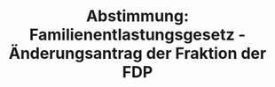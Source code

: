 ---
abstimmung:
  abstimmung: 2
  bundestagssitzung: 83
  legislaturperiode: 19
categories:
- Todo
data:
- title: Abstimmungsergebnis 20190221_2-data.pdf
  url: /res/2021-btw/abstimmungsergebnisse/20190221_2-data.pdf
- title: Abstimmungsergebnis 20190221_2_xls-data.xls
  url: /res/2021-btw/abstimmungsergebnisse/20190221_2_xls-data.xls
- title: Abstimmungsergebnis 20190221_2_xls-datacsv
  url: /res/2021-btw/abstimmungsergebnisse/csv/20190221_2_xls-datacsv
ergebnis:
  afd:
    enthaltung: 1
    gesamt: 91
    ja: 2
    nein: 72
    nichtabgegeben: 16
    ungueltig: 0
  bü90/gr:
    enthaltung: 0
    gesamt: 67
    ja: 63
    nein: 0
    nichtabgegeben: 4
    ungueltig: 0
  cdu/csu:
    enthaltung: 1
    gesamt: 246
    ja: 226
    nein: 3
    nichtabgegeben: 16
    ungueltig: 0
  die linke.:
    enthaltung: 0
    gesamt: 69
    ja: 59
    nein: 0
    nichtabgegeben: 10
    ungueltig: 0
  fdp:
    enthaltung: 0
    gesamt: 80
    ja: 0
    nein: 73
    nichtabgegeben: 7
    ungueltig: 0
  file: 20190221_2_xls-data.xls
  fraktionslos:
    enthaltung: 0
    gesamt: 4
    ja: 0
    nein: 1
    nichtabgegeben: 3
    ungueltig: 0
  spd:
    enthaltung: 0
    gesamt: 152
    ja: 140
    nein: 0
    nichtabgegeben: 12
    ungueltig: 0
layout: abstimmung
links:
- title: Link zu bundestag.de
  url: https://www.bundestag.de/parlament/plenum/abstimmung/abstimmung?id=552
preview: 'Deutscher Bundestag


  83. Sitzung des Deutschen Bundestages

  am Donnerstag, 21. Februar 2019


  Endgültiges Ergebnis der Namentlichen Abstimmung Nr. 2


  Buchstabe b der Beschlussempfehlung des Ausschusses für Umwelt, Naturschutz und

  nukleare Sicherheit (16. Ausschuss) zu dem Antrag der Abgeordneten Karlheinz Busen,
  Dr.

  Gero Clemens Hocker, Carina Konrad, weiterer Abgeordneter und der Fraktion der FDP

  Gefahr Wolf - Unkontrollierte Population stoppen

  - Drucksachen 19/584 und 19/3034 -'
tags:
- Todo
title: 'Abstimmung: Familienentlastungsgesetz - Änderungsantrag der Fraktion der FDP'
---